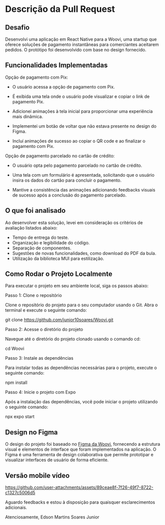 # Descrição da Pull Request

## Desafio

Desenvolvi uma aplicação em React Native para a Woovi, uma startup que oferece soluções de pagamento instantâneas para comerciantes aceitarem pedidos. O protótipo foi desenvolvido com base no design fornecido.

## Funcionalidades Implementadas
Opção de pagamento com Pix:

- O usuário acessa a opção de pagamento com Pix.

- É exibida uma tela onde o usuário pode visualizar e copiar o link de pagamento Pix.

- Adicionei animações à tela inicial para proporcionar uma experiência mais dinâmica.

- Implementei um botão de voltar que não estava presente no design do Figma.

- Incluí animações de sucesso ao copiar o QR code e ao finalizar o pagamento com Pix.

Opção de pagamento parcelado no cartão de crédito:

- O usuário opta pelo pagamento parcelado no cartão de crédito.

- Uma tela com um formulário é apresentada, solicitando que o usuário insira os dados do cartão para concluir o pagamento.

- Mantive a consistência das animações adicionando feedbacks visuais de sucesso após a conclusão do pagamento parcelado.

## O que foi analisado

Ao desenvolver esta solução, levei em consideração os critérios de avaliação listados abaixo:
- Tempo de entrega do teste.
- Organização e legibilidade do código.
- Separação de componentes.
- Sugestões de novas funcionalidades, como download do PDF da bula.
- Utilização da biblioteca MUI para estilização.

## Como Rodar o Projeto Localmente
Para executar o projeto em seu ambiente local, siga os passos abaixo:

Passo 1: Clone o repositório

Clone o repositório do projeto para o seu computador usando o Git. Abra o terminal e execute o seguinte comando:

git clone https://github.com/junior10soares/Woovi.git

Passo 2: Acesse o diretório do projeto

Navegue até o diretório do projeto clonado usando o comando cd:

cd Woovi

Passo 3: Instale as dependências

Para instalar todas as dependências necessárias para o projeto, execute o seguinte comando:

npm install

Passo 4: Inicie o projeto com Expo

Após a instalação das dependências, você pode iniciar o projeto utilizando o seguinte comando:

npx expo start

## Design no Figma

O design do projeto foi baseado no [Figma da Woovi](https://www.figma.com/file/hv1LgD7oNrtlmfWgKBG6PF/Woovi-Desafio-Front?node-id=1%3A100), fornecendo a estrutura visual e elementos de interface que foram implementados na aplicação. O Figma é uma ferramenta de design colaborativa que permite prototipar e visualizar interfaces de usuário de forma eficiente.

## Versão mobile vídeo

  https://github.com/user-attachments/assets/89ceae8f-7f26-49f7-8722-c1327c5006d5



Aguardo feedbacks e estou à disposição para quaisquer esclarecimentos adicionais.

Atenciosamente,
Edson Martins Soares Junior
